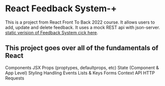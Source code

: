 # React Feedback System-+

This is a project from   React Front To Back 2022 course. It allows users to add, update and delete feedback. It uses a mock REST api with json-server. [static verision of Feedback System cick here](https://feedbacksystemreact.netlify.app/).

## This project goes over all of the fundamentals of React 

Components
JSX
Props (proptypes, defaultprops, etc)
State (Component & App Level)
Styling
Handling Events
Lists & Keys
Forms
Context API
HTTP Requests

